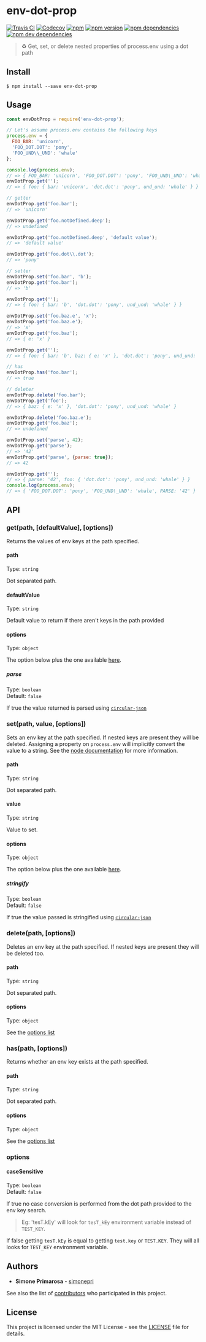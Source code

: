 # env-dot-prop
[![Travis CI](https://travis-ci.org/simonepri/env-dot-prop.svg?branch=master)](https://travis-ci.org/simonepri/env-dot-prop) [![Codecov](https://img.shields.io/codecov/c/github/simonepri/env-dot-prop/master.svg)](https://codecov.io/gh/simonepri/env-dot-prop) [![npm](https://img.shields.io/npm/dm/env-dot-prop.svg)](https://www.npmjs.com/package/env-dot-prop) [![npm version](https://img.shields.io/npm/v/env-dot-prop.svg)](https://www.npmjs.com/package/env-dot-prop) [![npm dependencies](https://david-dm.org/simonepri/env-dot-prop.svg)](https://david-dm.org/simonepri/env-dot-prop) [![npm dev dependencies](https://david-dm.org/simonepri/env-dot-prop/dev-status.svg)](https://david-dm.org/simonepri/env-dot-prop#info=devDependencies)
> ♻️ Get, set, or delete nested properties of process.env using a dot path


## Install

```
$ npm install --save env-dot-prop
```

## Usage

```js
const envDotProp = require('env-dot-prop');

// Let's assume process.env contains the following keys
process.env = {
  FOO_BAR: 'unicorn',
  'FOO_DOT.DOT': 'pony',
  'FOO_UND\\_UND': 'whale'
};

console.log(process.env);
// => { FOO_BAR: 'unicorn', 'FOO_DOT.DOT': 'pony', 'FOO_UND\_UND': 'whale' }
envDotProp.get('');
// => { foo: { bar: 'unicorn', 'dot.dot': 'pony', und_und: 'whale' } }

// getter
envDotProp.get('foo.bar');
// => 'unicorn'

envDotProp.get('foo.notDefined.deep');
// => undefined

envDotProp.get('foo.notDefined.deep', 'default value');
// => 'default value'

envDotProp.get('foo.dot\\.dot');
// => 'pony'

// setter
envDotProp.set('foo.bar', 'b');
envDotProp.get('foo.bar');
// => 'b'

envDotProp.get('');
// => { foo: { bar: 'b', 'dot.dot': 'pony', und_und: 'whale' } }

envDotProp.set('foo.baz.e', 'x');
envDotProp.get('foo.baz.e');
// => 'x'
envDotProp.get('foo.baz');
// => { e: 'x' }

envDotProp.get('');
// => { foo: { bar: 'b', baz: { e: 'x' }, 'dot.dot': 'pony', und_und: 'whale' } }

// has
envDotProp.has('foo.bar');
// => true

// deleter
envDotProp.delete('foo.bar');
envDotProp.get('foo');
// => { baz: { e: 'x' }, 'dot.dot': 'pony', und_und: 'whale' }

envDotProp.delete('foo.baz.e');
envDotProp.get('foo.baz');
// => undefined

envDotProp.set('parse', 42);
envDotProp.get('parse');
// => '42'
envDotProp.get('parse', {parse: true});
// => 42

envDotProp.get('');
// => { parse: '42', foo: { 'dot.dot': 'pony', und_und: 'whale' } }
console.log(process.env);
// => { 'FOO_DOT.DOT': 'pony', 'FOO_UND\_UND': 'whale', PARSE: '42' }
```

## API

### get(path, [defaultValue], [options])

Returns the values of env keys at the path specified.

#### path

Type: `string`

Dot separated path.

#### defaultValue

Type: `string`

Default value to return if there aren't keys in the path provided

#### options

Type: `object`

The option below plus the one available [here](#options-4).

##### parse

Type: `boolean`<br>
Default: `false`

If true the value returned is parsed using [`circular-json`](https://github.com/WebReflection/circular-json)

### set(path, value, [options])

Sets an env key at the path specified. If nested keys are present they will be deleted.
Assigning a property on `process.env` will implicitly convert the value to a string.
See the [node documentation](https://nodejs.org/api/process.html#process_process_env) for more information.

#### path

Type: `string`

Dot separated path.

#### value

Type: `string`

Value to set.

#### options

Type: `object`

The option below plus the one available [here](#options-4).

##### stringify

Type: `boolean`<br>
Default: `false`

If true the value passed is stringified using [`circular-json`](https://github.com/WebReflection/circular-json)

### delete(path, [options])

Deletes an env key at the path specified. If nested keys are present they will be deleted too.

#### path

Type: `string`

Dot separated path.

#### options

Type: `object`

See the [options list](#options-4)

### has(path, [options])

Returns whether an env key exists at the path specified.

#### path

Type: `string`

Dot separated path.

#### options

Type: `object`

See the [options list](#options-4)

### options

#### caseSensitive

Type: `boolean`<br>
Default: `false`

If true no case conversion is performed from the dot path provided to the env key search.
> Eg: 'tesT.kEy' will look for `tesT_kEy` environment variable instead of `TEST_KEY`.

If false getting `tesT.kEy` is equal to getting `test.key` or `TEST.KEY`. They will all looks for `TEST_KEY` environment variable.

## Authors
* **Simone Primarosa** - [simonepri](https://github.com/simonepri)

See also the list of [contributors](https://github.com/simonepri/env-dot-prop/contributors) who participated in this project.

## License
This project is licensed under the MIT License - see the [LICENSE](LICENSE) file for details.
